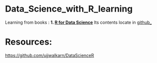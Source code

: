 # Data_Science_with_R_learning
Learning from books :
**1. [R for Data Science](https://r4ds.had.co.nz/)**
Its contents locate in [github_]()


# **Resources:**
https://github.com/ujjwalkarn/DataScienceR

